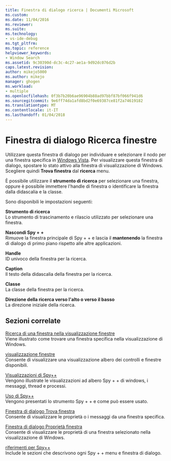 ```yaml
---
title: Finestra di dialogo ricerca | Documenti Microsoft
ms.custom: 
ms.date: 11/04/2016
ms.reviewer: 
ms.suite: 
ms.technology:
- vs-ide-debug
ms.tgt_pltfrm: 
ms.topic: reference
helpviewer_keywords:
- Window Search
ms.assetid: 9c30390d-dc3c-4c27-ae1a-9d92dc076d2b
caps.latest.revision: 
author: mikejo5000
ms.author: mikejo
manager: ghogen
ms.workload:
- multiple
ms.openlocfilehash: 0f3b7b20b6ae96904b88ad97bbf87bf066f941d6
ms.sourcegitcommit: 9e6ff74da1afd8bd2f0e69387ce81f2a74619182
ms.translationtype: MT
ms.contentlocale: it-IT
ms.lasthandoff: 01/04/2018
---
```

# <a name="window-search-dialog-box"></a>Finestra di dialogo Ricerca finestre
Utilizzare questa finestra di dialogo per individuare e selezionare il nodo per una finestra specifica in [Windows Vista](../debugger/windows-view.md). Per visualizzare questa finestra di dialogo, spostare lo stato attivo alla finestra di visualizzazione di Windows. Scegliere quindi **Trova finestra** dal **ricerca** menu.  
  
 È possibile utilizzare il **strumento di ricerca** per selezionare una finestra, oppure è possibile immettere l'handle di finestra o identificare la finestra dalla didascalia e la classe.  
  
 Sono disponibili le impostazioni seguenti:  
  
 **Strumento di ricerca**  
 Lo strumento di trascinamento e rilascio utilizzato per selezionare una finestra.  
  
 **Nascondi Spy + +**  
 Rimuove la finestra principale di Spy + + e lascia il **mantenendo** la finestra di dialogo di primo piano rispetto alle altre applicazioni.  
  
 **Handle**  
 ID univoco della finestra per la ricerca.  
  
 **Caption**  
 Il testo della didascalia della finestra per la ricerca.  
  
 **Classe**  
 La classe della finestra per la ricerca.  
  
 **Direzione della ricerca verso l'alto o verso il basso**  
 La direzione iniziale della ricerca.  
  
## <a name="related-sections"></a>Sezioni correlate  
 [Ricerca di una finestra nella visualizzazione finestre](../debugger/how-to-search-for-a-window-in-windows-view.md)  
 Viene illustrato come trovare una finestra specifica nella visualizzazione di Windows.  
  
 [visualizzazione finestre](../debugger/windows-view.md)  
 Consente di visualizzare una visualizzazione albero dei controlli e finestre disponibili.  
  
 [Visualizzazioni di Spy++](../debugger/spy-increment-views.md)  
 Vengono illustrate le visualizzazioni ad albero Spy + + di windows, i messaggi, thread e processi.  
  
 [Uso di Spy++](../debugger/using-spy-increment.md)  
 Vengono presentati lo strumento Spy + + e come può essere usato.  
  
 [Finestra di dialogo Trova finestra](../debugger/find-window-dialog-box.md)  
 Consente di visualizzare le proprietà o i messaggi da una finestra specifica.  
  
 [Finestra di dialogo Proprietà finestra](../debugger/window-properties-dialog-box.md)  
 Consente di visualizzare le proprietà di una finestra selezionato nella visualizzazione di Windows.  
  
 [riferimenti per Spy++](../debugger/spy-increment-reference.md)  
 Include le sezioni che descrivono ogni Spy + + menu e finestra di dialogo.